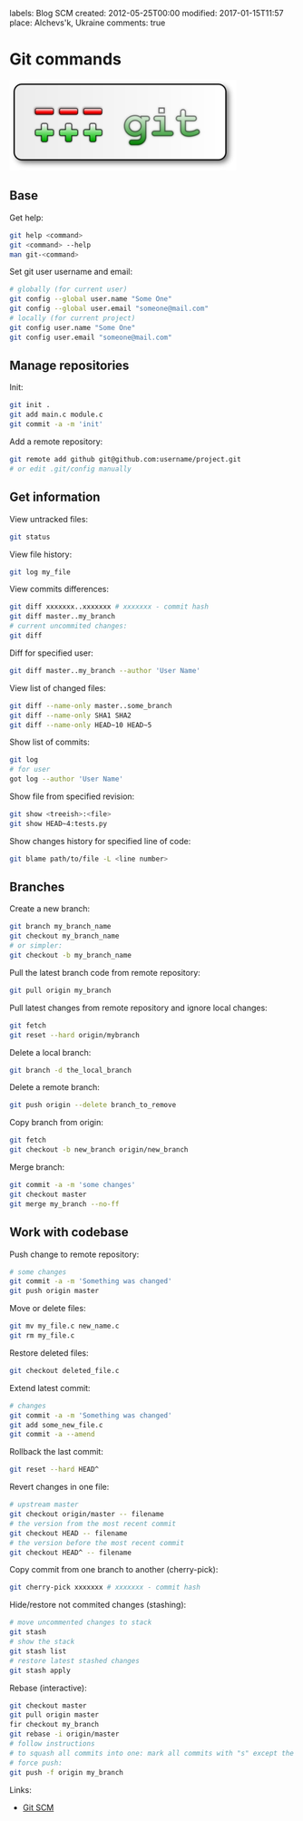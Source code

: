 labels: Blog
        SCM
created: 2012-05-25T00:00
modified: 2017-01-15T11:57
place: Alchevs'k, Ukraine
comments: true

# Git commands

![Git SCM](git.png)

## Base

Get help:
```bash
git help <command>
git <command> --help
man git-<command>
```

Set git user username and email:
```bash
# globally (for current user)
git config --global user.name "Some One"
git config --global user.email "someone@mail.com"
# locally (for current project)
git config user.name "Some One"
git config user.email "someone@mail.com"
```

## Manage repositories

Init:
```bash
git init .
git add main.c module.c
git commit -a -m 'init'
```

Add a remote repository:
```bash
git remote add github git@github.com:username/project.git
# or edit .git/config manually
```

## Get information

View untracked files:
```bash
git status
```

View file history:
```bash
git log my_file
```

View commits differences:
```bash
git diff xxxxxxx..xxxxxxx # xxxxxxx - commit hash
git diff master..my_branch
# current uncommited changes:
git diff
```

Diff for specified user:
```bash
git diff master..my_branch --author 'User Name'
```

View list of changed files:
```bash
git diff --name-only master..some_branch
git diff --name-only SHA1 SHA2
git diff --name-only HEAD~10 HEAD~5
```

Show list of commits:
```bash
git log
# for user
got log --author 'User Name'
```

Show file from specified revision:
```bash
git show <treeish>:<file>
git show HEAD~4:tests.py
```

Show changes history for specified line of code:
```bash
git blame path/to/file -L <line number>
```

## Branches

Create a new branch:
```bash
git branch my_branch_name
git checkout my_branch_name
# or simpler:
git checkout -b my_branch_name
```

Pull the latest branch code from remote repository:
```bash
git pull origin my_branch
```

Pull latest changes from remote repository and ignore local changes:
```bash
git fetch
git reset --hard origin/mybranch
```

Delete a local branch:
```bash
git branch -d the_local_branch
```

Delete a remote branch:
```bash
git push origin --delete branch_to_remove
```

Copy branch from origin:
```bash
git fetch
git checkout -b new_branch origin/new_branch
```

Merge branch:
```bash
git commit -a -m 'some changes'
git checkout master
git merge my_branch --no-ff
```

## Work with codebase

Push change to remote repository:
```bash
# some changes
git commit -a -m 'Something was changed'
git push origin master
```

Move or delete files:
```bash
git mv my_file.c new_name.c
git rm my_file.c
```

Restore deleted files:
```bash
git checkout deleted_file.c
```

Extend latest commit:
```bash
# changes
git commit -a -m 'Something was changed'
git add some_new_file.c
git commit -a --amend
```

Rollback the last commit:
```bash
git reset --hard HEAD^
```

Revert changes in one file:
```bash
# upstream master
git checkout origin/master -- filename
# the version from the most recent commit
git checkout HEAD -- filename
# the version before the most recent commit
git checkout HEAD^ -- filename
```

Copy commit from one branch to another (cherry-pick):
```bash
git cherry-pick xxxxxxx # xxxxxxx - commit hash
```

Hide/restore not commited changes (stashing):
```bash
# move uncommented changes to stack
git stash
# show the stack
git stash list
# restore latest stashed changes
git stash apply
```

Rebase (interactive):
```bash
git checkout master
git pull origin master
fir checkout my_branch
git rebase -i origin/master
# follow instructions
# to squash all commits into one: mark all commits with "s" except the first one
# force push:
git push -f origin my_branch
```

Links:

- [Git SCM](http://git-scm.com/)
